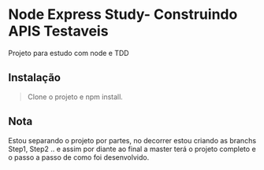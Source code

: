 # Node Express Study- Construindo APIS Testaveis
Projeto para estudo com node e TDD

## Instalação
> Clone o projeto e npm install.

## Nota
Estou separando o projeto por partes, no decorrer estou criando as branchs Step1, Step2 .. e assim por diante
ao final a master terá o projeto completo e o passo a passo de como foi desenvolvido.